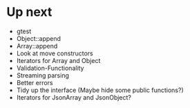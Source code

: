# Up next

- gtest
- Object::append
- Array::append
- Look at move constructors
- Iterators for Array and Object
- Validation-Functionality
- Streaming parsing
- Better errors
- Tidy up the interface (Maybe hide some public functions?)
- Iterators for JsonArray and JsonObject?
